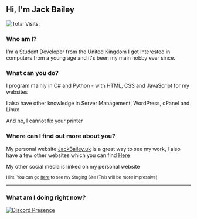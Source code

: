 ## Hi, I'm Jack Bailey
![Total Visits:](https://visitor-badge.glitch.me/badge?page_id=jack-bailey.jack-bailey)
### Who am I?
I'm a Student Developer from the United Kingdom
I got interested in computers from a young age and it's been my main hobby ever since.

### What can you do?
I program mainly in C# and Python - with HTML, CSS and JavaScript for my websites

I also have other knowledge in Server Management, WordPress, cPanel and Linux

And no, I cannot fix your printer

### Where can I find out more about you?

My personal website [JackBailey.uk](https://jackbailey.uk) Is a great way to see my work, I also have a few other websites which you can find [Here](https://jackbailey.codes)

My other social media is linked on my personal website

<sub>Hint: You can go [here](https://jackb.link/staging) to see my Staging Site (This will be more impressive)</sub>

-----

### What am I doing right now?

[![Discord Presence](https://lanyard-profile-readme.vercel.app/api/386175804742303754)](https://discord.com/users/386175804742303754)

